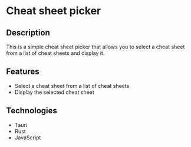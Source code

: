 # Cheat sheet picker
## Description
This is a simple cheat sheet picker that allows you to select a cheat sheet from a list of cheat sheets and display it.  

## Features
- Select a cheat sheet from a list of cheat sheets
- Display the selected cheat sheet

## Technologies
- Tauri
- Rust
- JavaScript
